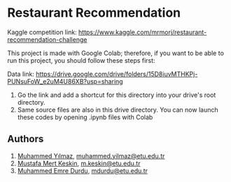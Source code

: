 # Restaurant Recommendation

Kaggle competition link: https://www.kaggle.com/mrmorj/restaurant-recommendation-challenge

This project is made with Google Colab; therefore, if you want to be able to run this project, you should follow these steps first:

Data link: https://drive.google.com/drive/folders/15D8iuvMTHKPj-PUNsuFoW_e2uM4U86XB?usp=sharing


1. Go the link and add a shortcut for this directory into your drive's root directory.
2. Same source files are also in this drive directory. You can now launch these codes by opening .ipynb files with Colab

## Authors

1. [Muhammed Yılmaz](https://github.com/mdyilmaz), [muhammed.yilmaz@etu.edu.tr](mailto:muhammed.yilmaz@etu.edu.tr)
2. [Mustafa Mert Keskin](https://github.com/mustafakeskin52), [m.keskin@etu.edu.tr](mailto:m.keskin@etu.edu.tr)
3. [Muhammed Emre Durdu](https://github.com/EmreDurdu), [mdurdu@etu.edu.tr](mailto:mdurdu@etu.edu.tr)
